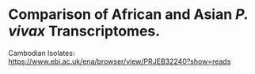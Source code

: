 # Comparison of African and Asian _P. vivax_ Transcriptomes.


Cambodian Isolates: https://www.ebi.ac.uk/ena/browser/view/PRJEB32240?show=reads

